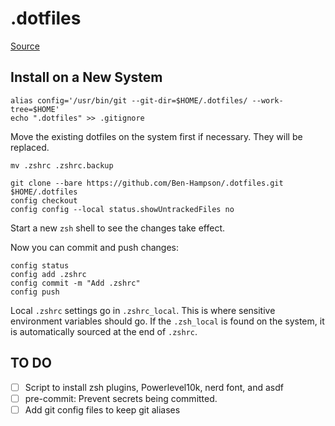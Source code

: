 # .dotfiles

[Source](https://www.atlassian.com/git/tutorials/dotfiles)

## Install on a New System
```
alias config='/usr/bin/git --git-dir=$HOME/.dotfiles/ --work-tree=$HOME'
echo ".dotfiles" >> .gitignore
```

Move the existing dotfiles on the system first if necessary. They will be replaced.
```
mv .zshrc .zshrc.backup
```

```
git clone --bare https://github.com/Ben-Hampson/.dotfiles.git $HOME/.dotfiles
config checkout
config config --local status.showUntrackedFiles no
```

Start a new `zsh` shell to see the changes take effect.

Now you can commit and push changes:
```
config status
config add .zshrc
config commit -m "Add .zshrc"
config push
```

Local `.zshrc` settings go in `.zshrc_local`. This is where sensitive environment variables should go. If the `.zsh_local` is found on the system, it is automatically sourced at the end of `.zshrc`.

## TO DO
- [ ] Script to install zsh plugins, Powerlevel10k, nerd font, and asdf
- [ ] pre-commit: Prevent secrets being committed.
- [ ] Add git config files to keep git aliases
